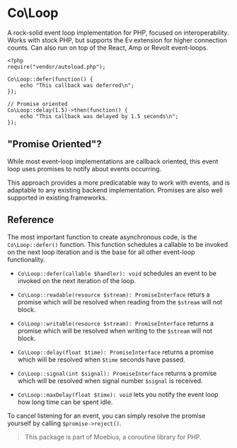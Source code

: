 Co\Loop
=======

A rock-solid event loop implementation for PHP, focused on 
interoperability. Works with stock PHP, but supports the Ev
extension for higher connection counts. Can also run on top of the
React, Amp or Revolt event-loops.

```
<?php
require("vendor/autoload.php");

Co\Loop::defer(function() {
    echo "This callback was deferred\n";
});

// Promise oriented
Co\Loop::delay(1.5)->then(function() {
    echo "This callback was delayed by 1.5 seconds\n";
});
```

"Promise Oriented"?
-------------------

While most event-loop implementations are callback oriented, this
event loop uses promises to notify about events occurring.

This approach provides a more predicatable way to work with events,
and is adaptable to any existing backend implementation. Promises
are also well supported in existing frameworks.


Reference
---------

The most important function to create asynchronous code, is the
`Co\Loop::defer()` function. This function schedules a callable
to be invoked on the next loop iteration and is the base for all
other event-loop functionality.

 * `Co\Loop::defer(callable $handler): void` schedules an event to
   be invoked on the next iteration of the loop.

 * `Co\Loop::readable(resource $stream): PromiseInterface` returs
   a promise which will be resolved when reading from the `$stream`
   will not block.

 * `Co\Loop::writable(resource $stream): PromiseInterface` returns
   a promise which will be resolved when writing to the `$stream`
   will not block.

 * `Co\Loop::delay(float $time): PromiseInterface` returns a
   promise which will be resolved when `$time` seconds have passed.

 * `Co\Loop::signal(int $signal): PromiseInterface` returns a
   promise which will be resolved when signal number `$signal` is
   received.

 * `Co\Loop::maxDelay(float $time): void` lets you notify the
   event loop how long time can be spent idle. 

To cancel listening for an event, you can simply resolve the promise
yourself by calling `$promise->reject()`.

> This package is part of Moebius, a coroutine library for PHP.
